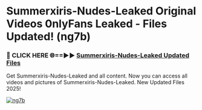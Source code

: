 # Summerxiris-Nudes-Leaked Original Videos 0nlyFans Leaked - Files Updated! (ng7b)

<h3>🔴 CLICK HERE 🌐==►► <a href="https://tinyurl.com/4mcuefdz" rel="nofollow">Summerxiris-Nudes-Leaked Updated Files</a></h3>

Get Summerxiris-Nudes-Leaked and all content. Now you can access all videos and pictures of Summerxiris-Nudes-Leaked. New Updated Files 2025!

[![ng7b](https://i.imgur.com/StAQSOY.gif)](https://tinyurl.com/4mcuefdz)
